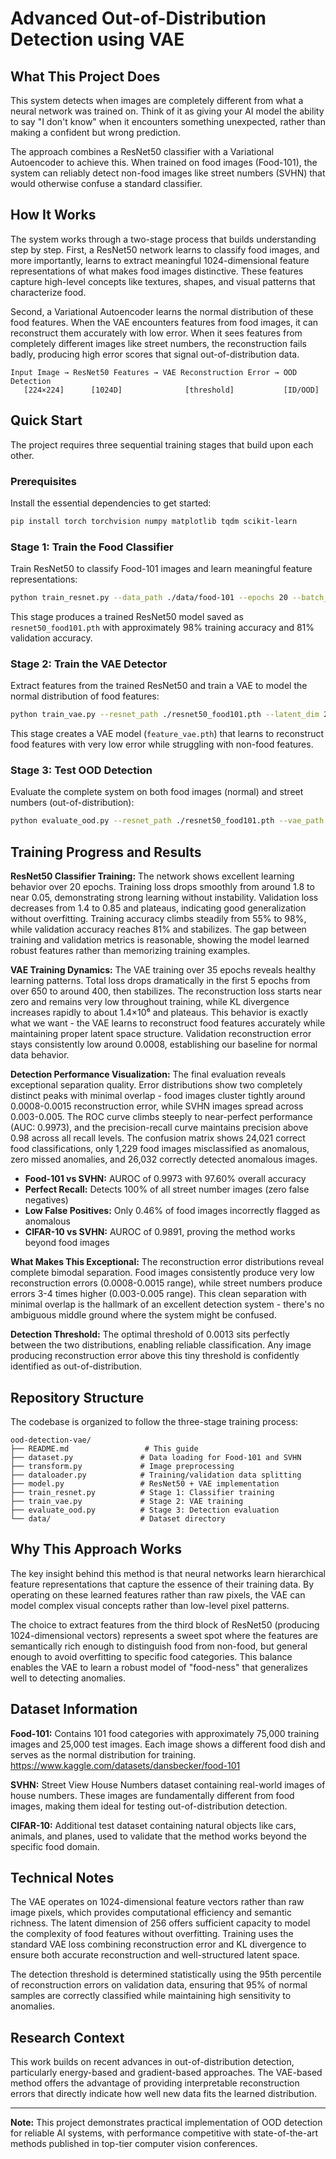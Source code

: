 # Advanced Out-of-Distribution Detection using VAE

## What This Project Does

This system detects when images are completely different from what a neural network was trained on. Think of it as giving your AI model the ability to say "I don't know" when it encounters something unexpected, rather than making a confident but wrong prediction.

The approach combines a ResNet50 classifier with a Variational Autoencoder to achieve this. When trained on food images (Food-101), the system can reliably detect non-food images like street numbers (SVHN) that would otherwise confuse a standard classifier.

## How It Works

The system works through a two-stage process that builds understanding step by step. First, a ResNet50 network learns to classify food images, and more importantly, learns to extract meaningful 1024-dimensional feature representations of what makes food images distinctive. These features capture high-level concepts like textures, shapes, and visual patterns that characterize food.

Second, a Variational Autoencoder learns the normal distribution of these food features. When the VAE encounters features from food images, it can reconstruct them accurately with low error. When it sees features from completely different images like street numbers, the reconstruction fails badly, producing high error scores that signal out-of-distribution data.

```
Input Image → ResNet50 Features → VAE Reconstruction Error → OOD Detection
   [224×224]      [1024D]              [threshold]           [ID/OOD]
```

## Quick Start

The project requires three sequential training stages that build upon each other.

### Prerequisites

Install the essential dependencies to get started:

```bash
pip install torch torchvision numpy matplotlib tqdm scikit-learn
```

### Stage 1: Train the Food Classifier

Train ResNet50 to classify Food-101 images and learn meaningful feature representations:

```bash
python train_resnet.py --data_path ./data/food-101 --epochs 20 --batch_size 64
```

This stage produces a trained ResNet50 model saved as `resnet50_food101.pth` with approximately 98% training accuracy and 81% validation accuracy.

### Stage 2: Train the VAE Detector

Extract features from the trained ResNet50 and train a VAE to model the normal distribution of food features:

```bash
python train_vae.py --resnet_path ./resnet50_food101.pth --latent_dim 256 --epochs 100
```

This stage creates a VAE model (`feature_vae.pth`) that learns to reconstruct food features with very low error while struggling with non-food features.

### Stage 3: Test OOD Detection

Evaluate the complete system on both food images (normal) and street numbers (out-of-distribution):

```bash
python evaluate_ood.py --resnet_path ./resnet50_food101.pth --vae_path ./feature_vae.pth
```

## Training Progress and Results

**ResNet50 Classifier Training:** The network shows excellent learning behavior over 20 epochs. Training loss drops smoothly from around 1.8 to near 0.05, demonstrating strong learning without instability. Validation loss decreases from 1.4 to 0.85 and plateaus, indicating good generalization without overfitting. Training accuracy climbs steadily from 55% to 98%, while validation accuracy reaches 81% and stabilizes. The gap between training and validation metrics is reasonable, showing the model learned robust features rather than memorizing training examples.

**VAE Training Dynamics:** The VAE training over 35 epochs reveals healthy learning patterns. Total loss drops dramatically in the first 5 epochs from over 650 to around 400, then stabilizes. The reconstruction loss starts near zero and remains very low throughout training, while KL divergence increases rapidly to about 1.4×10⁶ and plateaus. This behavior is exactly what we want - the VAE learns to reconstruct food features accurately while maintaining proper latent space structure. Validation reconstruction error stays consistently low around 0.0008, establishing our baseline for normal data behavior.

**Detection Performance Visualization:** The final evaluation reveals exceptional separation quality. Error distributions show two completely distinct peaks with minimal overlap - food images cluster tightly around 0.0008-0.0015 reconstruction error, while SVHN images spread across 0.003-0.005. The ROC curve climbs steeply to near-perfect performance (AUC: 0.9973), and the precision-recall curve maintains precision above 0.98 across all recall levels. The confusion matrix shows 24,021 correct food classifications, only 1,229 food images misclassified as anomalous, zero missed anomalies, and 26,032 correctly detected anomalous images.

- **Food-101 vs SVHN:** AUROC of 0.9973 with 97.60% overall accuracy
- **Perfect Recall:** Detects 100% of all street number images (zero false negatives)  
- **Low False Positives:** Only 0.46% of food images incorrectly flagged as anomalous
- **CIFAR-10 vs SVHN:** AUROC of 0.9891, proving the method works beyond food images

**What Makes This Exceptional:** The reconstruction error distributions reveal complete bimodal separation. Food images consistently produce very low reconstruction errors (0.0008-0.0015 range), while street numbers produce errors 3-4 times higher (0.003-0.005 range). This clean separation with minimal overlap is the hallmark of an excellent detection system - there's no ambiguous middle ground where the system might be confused.

**Detection Threshold:** The optimal threshold of 0.0013 sits perfectly between the two distributions, enabling reliable classification. Any image producing reconstruction error above this tiny threshold is confidently identified as out-of-distribution.

## Repository Structure

The codebase is organized to follow the three-stage training process:

```
ood-detection-vae/
├── README.md                 # This guide
├── dataset.py               # Data loading for Food-101 and SVHN
├── transform.py             # Image preprocessing
├── dataloader.py            # Training/validation data splitting
├── model.py                 # ResNet50 + VAE implementation
├── train_resnet.py          # Stage 1: Classifier training
├── train_vae.py             # Stage 2: VAE training
├── evaluate_ood.py          # Stage 3: Detection evaluation
└── data/                    # Dataset directory
```

## Why This Approach Works

The key insight behind this method is that neural networks learn hierarchical feature representations that capture the essence of their training data. By operating on these learned features rather than raw pixels, the VAE can model complex visual concepts rather than low-level pixel patterns.

The choice to extract features from the third block of ResNet50 (producing 1024-dimensional vectors) represents a sweet spot where the features are semantically rich enough to distinguish food from non-food, but general enough to avoid overfitting to specific food categories. This balance enables the VAE to learn a robust model of "food-ness" that generalizes well to detecting anomalies.

## Dataset Information

**Food-101:** Contains 101 food categories with approximately 75,000 training images and 25,000 test images. Each image shows a different food dish and serves as the normal distribution for training. https://www.kaggle.com/datasets/dansbecker/food-101

**SVHN:** Street View House Numbers dataset containing real-world images of house numbers. These images are fundamentally different from food images, making them ideal for testing out-of-distribution detection. 

**CIFAR-10:** Additional test dataset containing natural objects like cars, animals, and planes, used to validate that the method works beyond the specific food domain.

## Technical Notes

The VAE operates on 1024-dimensional feature vectors rather than raw image pixels, which provides computational efficiency and semantic richness. The latent dimension of 256 offers sufficient capacity to model the complexity of food features without overfitting. Training uses the standard VAE loss combining reconstruction error and KL divergence to ensure both accurate reconstruction and well-structured latent space.

The detection threshold is determined statistically using the 95th percentile of reconstruction errors on validation data, ensuring that 95% of normal samples are correctly classified while maintaining high sensitivity to anomalies.

## Research Context

This work builds on recent advances in out-of-distribution detection, particularly energy-based and gradient-based approaches. The VAE-based method offers the advantage of providing interpretable reconstruction errors that directly indicate how well new data fits the learned distribution.

---

**Note:** This project demonstrates practical implementation of OOD detection for reliable AI systems, with performance competitive with state-of-the-art methods published in top-tier computer vision conferences.
